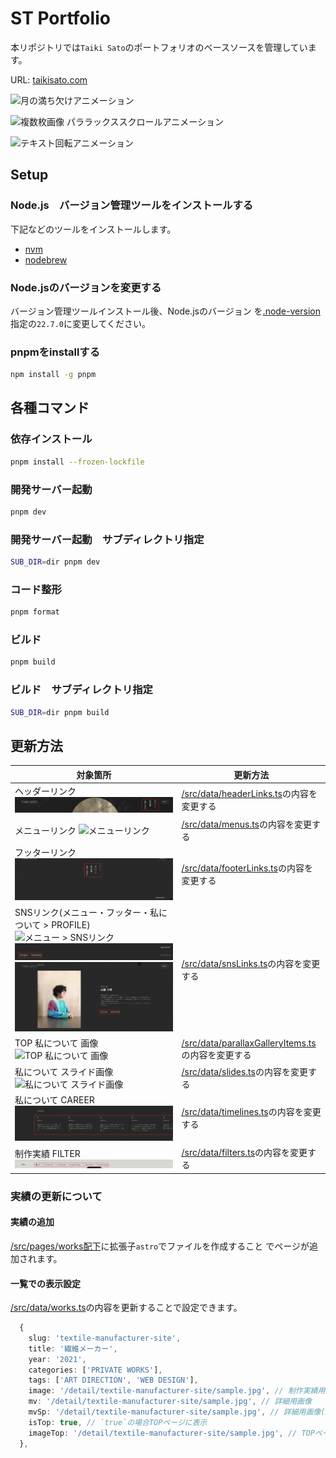 # ST Portfolio

本リポジトリでは`Taiki Sato`のポートフォリオのベースソースを管理しています。

URL: [taikisato.com](https://taikisato.com/)

![月の満ち欠けアニメーション](/screenshot/moon.gif)

![複数枚画像 パララックススクロールアニメーション](/screenshot/parallax-image.gif)

![テキスト回転アニメーション](/screenshot/rotate-text.gif)

## Setup

### Node.js　バージョン管理ツールをインストールする

下記などのツールをインストールします。

- [nvm](https://github.com/nvm-sh/nvm?tab=readme-ov-file#install--update-script)
- [nodebrew](https://github.com/hokaccha/nodebrew?tab=readme-ov-file#install)

### Node.jsのバージョンを変更する

バージョン管理ツールインストール後、Node.jsのバージョン
を[.node-version](.node-version)指定の`22.7.0`に変更してください。

### pnpmをinstallする

```bash
npm install -g pnpm
```

## 各種コマンド

### 依存インストール

```bash
pnpm install --frozen-lockfile
```

### 開発サーバー起動

```bash
pnpm dev
```

### 開発サーバー起動　サブディレクトリ指定

```bash
SUB_DIR=dir pnpm dev
```

### コード整形

```bash
pnpm format
```

### ビルド

```bash
pnpm build
```

### ビルド　サブディレクトリ指定

```bash
SUB_DIR=dir pnpm build
```

## 更新方法

| 対象箇所                                                                                                                                                                                             | 更新方法                                                                               |
| ---------------------------------------------------------------------------------------------------------------------------------------------------------------------------------------------------- | -------------------------------------------------------------------------------------- |
| ヘッダーリンク ![ヘッダーリンク](/docs/header.png)                                                                                                                                                   | [/src/data/headerLinks.ts](/src/data/headerLinks.ts)の内容を変更する                   |
| メニューリンク ![メニューリンク](/docs/menu.png)                                                                                                                                                     | [/src/data/menus.ts](/src/data/menus.ts)の内容を変更する                               |
| フッターリンク ![フッターリンク](/docs/footer.png)                                                                                                                                                   | [/src/data/footerLinks.ts](/src/data/footerLinks.ts)の内容を変更する                   |
| SNSリンク(メニュー・フッター・私について > PROFILE) ![メニュー > SNSリンク](/docs/sns-menu.png)![フッター > SNSリンク](/docs/sns-footer.png)![私について > PROFILE > SNSリンク](/docs/sns-about.png) | [/src/data/snsLinks.ts](/src/data/snsLinks.ts)の内容を変更する                         |
| TOP 私について 画像 ![TOP 私について 画像](/docs/top-about.png)                                                                                                                                      | [/src/data/parallaxGalleryItems.ts](/src/data/parallaxGalleryItems.ts)の内容を変更する |
| 私について スライド画像 ![私について スライド画像](/docs/about-slide.png)                                                                                                                            | [/src/data/slides.ts](/src/data/slides.ts)の内容を変更する                             |
| 私について CAREER ![私について CAREER](/docs/about-career.png)                                                                                                                                       | [/src/data/timelines.ts](/src/data/timelines.ts)の内容を変更する                       |
| 制作実績 FILTER ![制作実績 FILTER](/docs/works-filter.png)                                                                                                                                           | [/src/data/filters.ts](/src/data/filters.ts)の内容を変更する                           |

### 実績の更新について

#### 実績の追加

[/src/pages/works配下](/src/pages/works/)に拡張子`astro`でファイルを作成すること
でページが追加されます。

#### 一覧での表示設定

[/src/data/works.ts](/src/data/works.ts)の内容を更新することで設定できます。

```ts
  {
    slug: 'textile-manufacturer-site',
    title: '繊維メーカー',
    year: '2021',
    categories: ['PRIVATE WORKS'],
    tags: ['ART DIRECTION', 'WEB DESIGN'],
    image: '/detail/textile-manufacturer-site/sample.jpg', // 制作実績用画像
    mv: '/detail/textile-manufacturer-site/sample.jpg', // 詳細用画像
    mvSp: '/detail/textile-manufacturer-site/sample.jpg', // 詳細用画像(SP)
    isTop: true, // `true`の場合TOPページに表示
    imageTop: '/detail/textile-manufacturer-site/sample.jpg', // TOPページ表示用画像
  },
```

